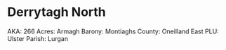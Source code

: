 # Derrytagh North

AKA: 266
Acres: Armagh
Barony: Montiaghs
County: Oneilland East
PLU: Ulster
Parish: Lurgan